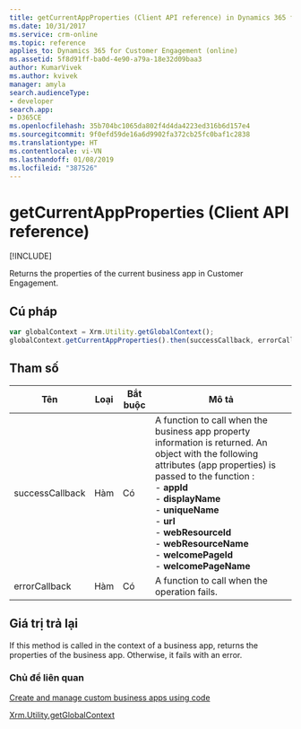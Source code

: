 ```yaml
---
title: getCurrentAppProperties (Client API reference) in Dynamics 365 for Customer Engagement| MicrosoftDocs
ms.date: 10/31/2017
ms.service: crm-online
ms.topic: reference
applies_to: Dynamics 365 for Customer Engagement (online)
ms.assetid: 5f8d91ff-ba0d-4e90-a79a-18e32d09baa3
author: KumarVivek
ms.author: kvivek
manager: amyla
search.audienceType:
- developer
search.app:
- D365CE
ms.openlocfilehash: 35b704bc1065da802f4d4da4223ed316b6d157e4
ms.sourcegitcommit: 9f0efd59de16a6d9902fa372cb25fc0baf1c2838
ms.translationtype: HT
ms.contentlocale: vi-VN
ms.lasthandoff: 01/08/2019
ms.locfileid: "387526"
---
```

# <a name="getcurrentappproperties-client-api-reference"></a>getCurrentAppProperties (Client API reference)

[!INCLUDE[](../../../../../includes/cc_applies_to_update_9_0_0.md)]

Returns the properties of the current business app in Customer Engagement.

## <a name="syntax"></a>Cú pháp

```JavaScript
var globalContext = Xrm.Utility.getGlobalContext();
globalContext.getCurrentAppProperties().then(successCallback, errorCallback);
``` 

## <a name="parameters"></a>Tham số

|Tên |Loại |Bắt buộc |Mô tả |
|---|---|---|---|
|successCallback |Hàm |Có |A function to call when the business app property information is returned. An object with the following attributes (app properties) is passed to the function :<br/>- **appId**<br/>- **displayName**<br/>- **uniqueName**<br/>- **url**<br/>- **webResourceId**<br/>- **webResourceName**<br/>- **welcomePageId**<br/>- **welcomePageName**|
|errorCallback |Hàm |Có |A function to call when the operation fails.  |

## <a name="return-value"></a>Giá trị trả lại

If this method is called in the context of a business app, returns the properties of the business app. Otherwise, it fails with an error.

### <a name="related-topics"></a>Chủ đề liên quan

[Create and manage custom business apps using code](../../../../create-manage-custom-business-apps-using-code.md)

[Xrm.Utility.getGlobalContext](../getGlobalContext.md) 




